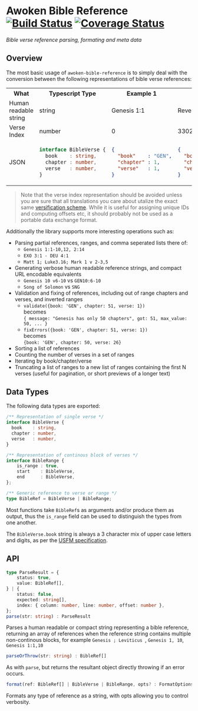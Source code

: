  # Awoken Bible Reference [![Build Status](https://travis-ci.org/awoken-bible/reference.svg?branch=master)](https://travis-ci.org/awoken-bible/reference) [![Coverage Status](https://coveralls.io/repos/github/awoken-bible/reference/badge.svg?branch=master)](https://coveralls.io/github/awoken-bible/reference?branch=master)

_Bible verse reference parsing, formating and meta data_

## Overview

The most basic usage of `awoken-bible-reference` is to simply deal with the conversion between the following representations of bible verse references:

<table>
<tr>
<th>What</th>
<th>Typescript Type</th>
<th>Example 1</th>
<th>Example 2</th>
</tr>
<tr>
<td>Human readable string</td>
<td>string</td>
<td>Genesis 1:1</td>
<td>Revelation 22:21</td>
</tr>
<tr>
<td>Verse Index</td>
<td>number</td>
<td>0</td>
<td>33021</td>
</tr>

<tr>
<td>JSON</td>
<td>

```typescript
interface BibleVerse {
  book    : string,
  chapter : number,
  verse   : number,
}
```

</td>
<td>

```json
{
  "book"    : "GEN",
  "chapter" : 1,
  "verse"   : 1,
}
```

</td>
<td>

```json
{
  "book"    : "REV",
  "chapter" : 22,
  "verse"   : 21,
}
```

</td>
</tr>
</table>

> Note that the verse index representation should be avoided unless you are sure that all translations you care about utalize the exact same [versification scheme](https://en.wikipedia.org/wiki/Chapters_and_verses_of_the_Bible). While it is useful for assigning unique IDs and computing offsets etc, it should probably not be used as a portable data exchange format.

Additionally the library supports more interesting operations such as:
- Parsing partial references, ranges, and comma seperated lists there of:
  - `Genesis 1:1-10,12, 2:14`
  - `EXO 3:1 - DEU 4:1`
  - `Matt 1; Luke3.16; Mark 1 v 2-3,5`
- Generating verbose human readable reference strings, and compact URL encodable equivalents
  - `Genesis 10 v6-10` vs `GEN10:6-10`
  - `Song of Solomon` vs `SNG`
- Validation and fixing of references, including out of range chapters and verses, and inverted ranges
  - `validate({book: 'GEN', chapter: 51, verse: 1})`<br/>
     becomes<br/>
    `{ message: "Genesis has only 50 chapters", got: 51, max_value: 50, ... }`
  - `fixErrors({book: 'GEN', chapter: 51, verse: 1})`<br/>
     becomes<br/>
    `{book: 'GEN', chapter: 50, verse: 26}`
- Sorting a list of references
- Counting the number of verses in a set of ranges
- Iterating by book/chapter/verse
- Truncating a list of ranges to a new list of ranges containing the first N verses (useful for pagination, or short previews of a longer text)

## Data Types

The following data types are exported:

```typescript
/** Representation of single verse */
interface BibleVerse {
  book    : string,
  chapter : number,
  verse   : number,
}

/** Representation of continous block of verses */
interface BibleRange {
	is_range : true,
	start    : BibleVerse,
	end      : BibleVerse,
};

/** Generic reference to verse or range */
type BibleRef = BibleVerse | BibleRange;
```

Most functions take `BibleRef`s as arguments and/or produce them as output, thus the `is_range` field can be used to distinguish the types from one another.

The `BibleVerse.book` string is always a 3 character mix of upper case letters and digits, as per the [USFM specification](https://ubsicap.github.io/usfm/identification/books.html).

## API

```typescript
type ParseResult = {
	status: true,
	value: BibleRef[],
} | {
	status: false,
	expected: string[],
	index: { column: number, line: number, offset: number },
};
parse(str: string) : ParseResult
```

Parses a human readable or compact string representing a bible reference, returning an array of references when the reference string contains multiple non-continous blocks, for example `Genesis ; Leviticus `, `Genesis 1, 10`, `Genesis 1:1,10`

```typescript
parseOrThrow(str: string) : BibleRef[]
```

As with `parse`, but returns the resultant object directly throwing if an error occurs.

```typescript
format(ref: BibleRef[] | BibleVerse | BibleRange, opts? : FormatOptions) : string
```

Formats any type of reference as a string, with opts allowing you to control verbosity.
